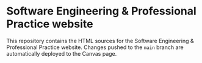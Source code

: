 # Software Engineering & Professional Practice website

This repository contains the HTML sources for the Software Engineering & Professional Practice website. Changes pushed to the `main` branch are automatically deployed to the Canvas page.
